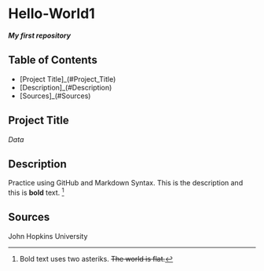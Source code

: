 # Hello-World1
***My first repository***

## Table of Contents
- [Project Title]_(#Project_Title)
- [Description]_(#Description)
- [Sources]_(#Sources)
  
## Project Title
*Data*

## Description

Practice using GitHub and Markdown Syntax. This is the description and this is **bold** text. [^1]

[^1]: Bold text uses two asteriks. ~~The world is flat.~~

## Sources
John Hopkins University
